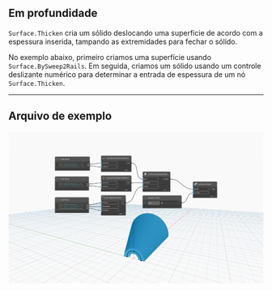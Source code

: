 ## Em profundidade
`Surface.Thicken` cria um sólido deslocando uma superfície de acordo com a espessura inserida, tampando as extremidades para fechar o sólido.

No exemplo abaixo, primeiro criamos uma superfície usando `Surface.BySweep2Rails`. Em seguida, criamos um sólido usando um controle deslizante numérico para determinar a entrada de espessura de um nó `Surface.Thicken`.


___
## Arquivo de exemplo

![Surface.Thicken](./Autodesk.DesignScript.Geometry.Surface.Thicken(surface,%20thickness)_img.jpg)
